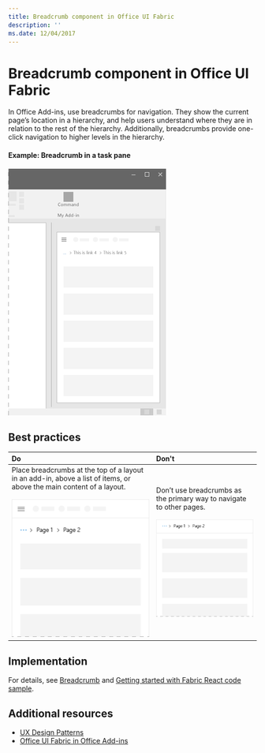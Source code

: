 ```yaml
---
title: Breadcrumb component in Office UI Fabric
description: ''
ms.date: 12/04/2017
---
```




# Breadcrumb component in Office UI Fabric

In Office Add-ins, use breadcrumbs for navigation. They show the current page’s location in a hierarchy, and help users understand where they are in relation to the rest of the hierarchy. Additionally, breadcrumbs provide one-click navigation to higher levels in the hierarchy.
  
#### Example: Breadcrumb in a task pane

![An image showing the breadcrumb](../images/overview-with-app-breadcrumb.png)

## Best practices

|**Do**|**Don't**|
|:------------|:--------------|
|Place breadcrumbs at the top of a layout in an add-in, above a list of items, or above the main content of a layout.<br/><br/>![Do Breadcrumb image](../images/breadcrumb-do.png) |Don’t use breadcrumbs as the primary way to navigate to other pages.<br/><br/>![Don't Breadcrumb image](../images/breadcrumb-dont.png)|

## Implementation

For details, see [Breadcrumb](https://dev.office.com/fabric#/components/breadcrumb) and [Getting started with Fabric React code sample](https://github.com/OfficeDev/Word-Add-in-GettingStartedFabricReact).

## Additional resources

- [UX Design Patterns](https://github.com/OfficeDev/Office-Add-in-UX-Design-Patterns-Code)
- [Office UI Fabric in Office Add-ins](office-ui-fabric.md)
